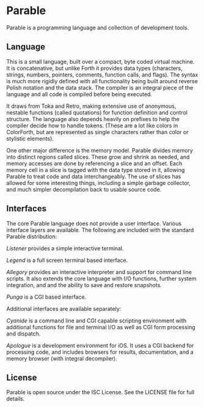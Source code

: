 # Parable

Parable is a programming language and collection of development tools.

## Language

This is a small language, built over a compact, byte coded virtual machine. It is concatenative, but unlike Forth it provides data types (characters, strings, numbers, pointers, comments, function calls, and flags). The syntax is much more rigidly defined with all functionality being built around reverse Polish notation and the data stack. The compiler is an integral piece of the language and all code is compiled before being executed.

It draws from Toka and Retro, making extensive use of anonymous, nestable functions (called quotations) for function definition and control structure. The language also depends heavily on prefixes to help the compiler decide how to handle tokens. (These are a lot like colors in ColorForth, but are represented as single characters rather than color or stylistic elements).

One other major difference is the memory model. Parable divides memory into distinct regions called slices. These grow and shrink as needed, and memory accesses are done by referencing a slice and an offset. Each memory cell in a slice is tagged with the data type stored in it, allowing Parable to treat code and data interchangeably. The use of slices has allowed for some interesting things, including a simple garbage collector, and much simpler decompilation back to usable source code.

## Interfaces

The core Parable language does not provide a user interface. Various interface layers are available. The following are included with the standard Parable distribution:

*Listener* provides a simple interactive terminal.

*Legend* is a full screen terminal based interface.

*Allegory* provides an interactive interpreter and support for command line scripts. It also  extends the core language with I/O functions, further system integration, and and the ability to save and restore snapshots.

*Punga* is a CGI based interface.

Additional interfaces are available separately:

*Cyanide* is a command line and CGI capable scripting environment with additional functions for file and terminal I/O as well as CGI form processing and dispatch.

*Apologue* is a development environment for iOS. It uses a CGI backend for processing code, and includes browsers for results, documentation, and a memory browser (with integral decompiler).

## License

Parable is open source under the ISC License. See the LICENSE file for full details.
